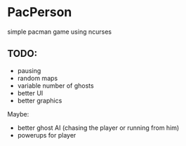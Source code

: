 # PacPerson
simple pacman game using ncurses


## TODO:
- pausing
- random maps
- variable number of ghosts
- better UI
- better graphics

Maybe:
- better ghost AI (chasing the player or running from him)
- powerups for player